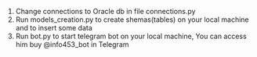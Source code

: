1. Change connections to Oracle db in file connections.py
2. Run models_creation.py to create shemas(tables) on your local machine and to insert some data
3. Run bot.py to start telegram bot on your local machine, You can access him buy @info453_bot in Telegram

